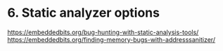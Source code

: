 # 6. Static analyzer options

https://embeddedbits.org/bug-hunting-with-static-analysis-tools/  
https://embeddedbits.org/finding-memory-bugs-with-addresssanitizer/
